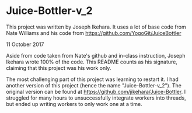 # Juice-Bottler-v_2
This project was written by Joseph Ikehara.
It uses a lot of base code from Nate Williams and his code from https://github.com/YogoGit/JuiceBottler

11 October 2017

Aside from code taken from Nate's github and in-class instruction, Joseph Ikehara wrote 100% of the code. 
This README counts as his signature, claiming that this project was his work only.

The most challenging part of this project was learning to restart it. I had another version of this project (hence the name "Juice-Bottler-v_2").
The original version can be found at https://github.com/jikehara/Juice-Bottler.
I struggled for many hours to unsuccessfully integrate workers into threads, but ended up writing workers to only work  one at a time.



